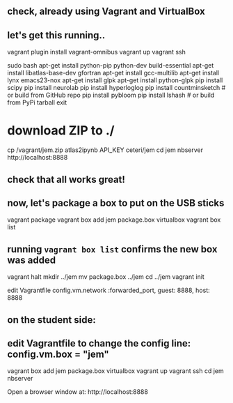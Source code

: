 ## check, already using Vagrant and VirtualBox
## let's get this running..

vagrant plugin install vagrant-omnibus
vagrant up
vagrant ssh

sudo bash
apt-get install python-pip python-dev build-essential 
apt-get install libatlas-base-dev gfortran
apt-get install gcc-multilib
apt-get install lynx emacs23-nox
apt-get install glpk
apt-get install python-glpk
pip install scipy
pip install neurolab
pip install hyperloglog
pip install countminsketch # or build from GitHub repo
pip install pybloom
pip install lshash # or build from PyPi tarball
exit

# download ZIP to ./

cp /vagrant/jem.zip
atlas2ipynb API_KEY ceteri/jem
cd jem
nbserver
http://localhost:8888

## check that all works great!
## now, let's package a box to put on the USB sticks

vagrant package
vagrant box add jem package.box virtualbox
vagrant box list

## running `vagrant box list` confirms the new box was added

vagrant halt
mkdir ../jem
mv package.box ../jem
cd ../jem
vagrant init

edit Vagrantfile
	config.vm.network :forwarded_port, guest: 8888, host: 8888


## on the student side:
## edit Vagrantfile to change the config line: config.vm.box = "jem"

vagrant box add jem package.box virtualbox
vagrant up
vagrant ssh
cd jemnbserverOpen a browser window at:http://localhost:8888